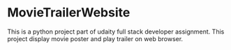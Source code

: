 # MovieTrailerWebsite
This is a python project part of udaity full stack developer assignment. This project display movie poster and play trailer on web browser.
